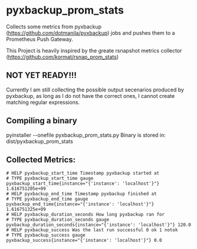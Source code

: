 
# pyxbackup_prom_stats

Collects some metrics from pyxbackup (https://github.com/dotmanila/pyxbackup) jobs and pushes them to a Prometheus Push Gateway.

This Project is heavily inspired by the greate rsnapshot metrics collector (https://github.com/kormat/rsnap_prom_stats)

## NOT YET READY!!!

Currently I am still collecting the possible output secenarios produced by pyxbackup, as long as I do not have the correct ones, I cannot create matching regular expressions.

## Compiling a binary

pyinstaller --onefile pyxbackup_prom_stats.py
Binary is stored in: dist/pyxbackup_prom_stats

## Collected Metrics:

    # HELP pyxbackup_start_time Timestamp pyxbackup started at
    # TYPE pyxbackup_start_time gauge
    pyxbackup_start_time{instance="{'instance': 'localhost'}"} 1.616751205e+09
    # HELP pyxbackup_end_time Timestamp pyxbackup finished at
    # TYPE pyxbackup_end_time gauge
    pyxbackup_end_time{instance="{'instance': 'localhost'}"} 1.616751325e+09
    # HELP pyxbackup_duration_seconds How long pyxbackup ran for
    # TYPE pyxbackup_duration_seconds gauge
    pyxbackup_duration_seconds{instance="{'instance': 'localhost'}"} 120.0
    # HELP pyxbackup_success Was the last run successful 0 ok 1 notok
    # TYPE pyxbackup_success gauge
    pyxbackup_success{instance="{'instance': 'localhost'}"} 0.0